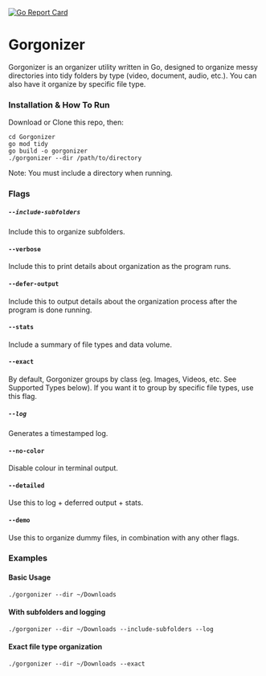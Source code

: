 [![Go Report Card](https://goreportcard.com/badge/github.com/itsjustriley/gorgonizer?cachebust=1)](https://goreportcard.com/report/github.com/itsjustriley/gorgonizer)

# Gorgonizer
Gorgonizer is an organizer utility written in Go, designed to organize messy directories into tidy folders by type (video, document, audio, etc.). You can also have it organize by specific file type.


### Installation & How To Run 
Download or Clone this repo, then:

```
cd Gorgonizer
go mod tidy
go build -o gorgonizer
./gorgonizer --dir /path/to/directory
``` 

Note: You must include a directory when running. 


### Flags
##### `--include-subfolders`

Include this to organize subfolders. 


#### `--verbose`

Include this to print details about organization as the program runs.

#### `--defer-output`

Include this to output details about the organization process after the program is done running.

#### `--stats`

Include a summary of file types and data volume.

#### `--exact`

By default, Gorgonizer groups by class (eg. Images, Videos, etc. See Supported Types below). If you want it to group by specific file types, use this flag.

##### `--log`

Generates a timestamped log.

#### `--no-color` 

Disable colour in terminal output.

#### `--detailed`

Use this to log + deferred output + stats.

#### `--demo`

Use this to organize dummy files, in combination with any other flags.

### Examples
#### Basic Usage
`./gorgonizer --dir ~/Downloads`

#### With subfolders and logging
`./gorgonizer --dir ~/Downloads --include-subfolders --log`

#### Exact file type organization
`./gorgonizer --dir ~/Downloads --exact`